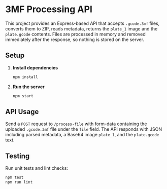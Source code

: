 # 3MF Processing API

This project provides an Express-based API that accepts `.gcode.3mf` files, converts them to ZIP, reads metadata, returns the `plate_1` image and the `plate.gcode` contents. Files are processed in memory and removed immediately after the response, so nothing is stored on the server.

## Setup

1. **Install dependencies**

   ```bash
   npm install
   ```

2. **Run the server**

   ```bash
   npm start
   ```

## API Usage

Send a `POST` request to `/process-file` with form-data containing the uploaded `.gcode.3mf` file under the `file` field. The API responds with JSON including parsed metadata, a Base64 image `plate_1`, and the `plate.gcode` text.

## Testing

Run unit tests and lint checks:

```bash
npm test
npm run lint
```
